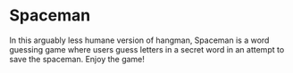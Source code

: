 # Spaceman

In this arguably less humane version of hangman, Spaceman is a word guessing game where users guess letters in a secret word
in an attempt to save the spaceman.
Enjoy the game!
